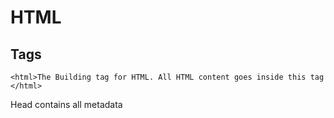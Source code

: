 # HTML

## Tags

`<html>The Building tag for HTML. All HTML content goes inside this tag </html>`
<br>

<head>Head contains all metadata</head>
<br>

<title>Name of project Displayed in tab<title>
        -title goes in head tag
<br>

<body>Everything that is displayed on page </body>

<br>

<div>The Master of all Tags</div>
    -divides content you can use this for almost anything

<br>

<a href=""></a>
        -Hyperlink tag 


<br>

"<br>"
